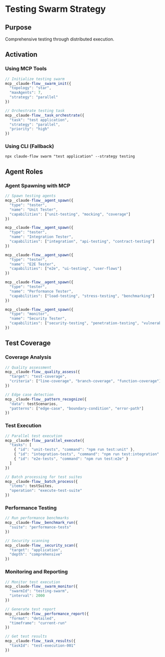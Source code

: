 # Testing Swarm Strategy

## Purpose
Comprehensive testing through distributed execution.

## Activation

### Using MCP Tools
```javascript
// Initialize testing swarm
mcp__claude-flow__swarm_init({
  "topology": "star",
  "maxAgents": 7,
  "strategy": "parallel"
})

// Orchestrate testing task
mcp__claude-flow__task_orchestrate({
  "task": "test application",
  "strategy": "parallel",
  "priority": "high"
})
```

### Using CLI (Fallback)
`npx claude-flow swarm "test application" --strategy testing`

## Agent Roles

### Agent Spawning with MCP
```javascript
// Spawn testing agents
mcp__claude-flow__agent_spawn({
  "type": "tester",
  "name": "Unit Tester",
  "capabilities": ["unit-testing", "mocking", "coverage"]
})

mcp__claude-flow__agent_spawn({
  "type": "tester",
  "name": "Integration Tester",
  "capabilities": ["integration", "api-testing", "contract-testing"]
})

mcp__claude-flow__agent_spawn({
  "type": "tester",
  "name": "E2E Tester",
  "capabilities": ["e2e", "ui-testing", "user-flows"]
})

mcp__claude-flow__agent_spawn({
  "type": "tester",
  "name": "Performance Tester",
  "capabilities": ["load-testing", "stress-testing", "benchmarking"]
})

mcp__claude-flow__agent_spawn({
  "type": "monitor",
  "name": "Security Tester",
  "capabilities": ["security-testing", "penetration-testing", "vulnerability-scanning"]
})
```

## Test Coverage

### Coverage Analysis
```javascript
// Quality assessment
mcp__claude-flow__quality_assess({
  "target": "test-coverage",
  "criteria": ["line-coverage", "branch-coverage", "function-coverage"]
})

// Edge case detection
mcp__claude-flow__pattern_recognize({
  "data": testScenarios,
  "patterns": ["edge-case", "boundary-condition", "error-path"]
})
```

### Test Execution
```javascript
// Parallel test execution
mcp__claude-flow__parallel_execute({
  "tasks": [
    { "id": "unit-tests", "command": "npm run test:unit" },
    { "id": "integration-tests", "command": "npm run test:integration" },
    { "id": "e2e-tests", "command": "npm run test:e2e" }
  ]
})

// Batch processing for test suites
mcp__claude-flow__batch_process({
  "items": testSuites,
  "operation": "execute-test-suite"
})
```

### Performance Testing
```javascript
// Run performance benchmarks
mcp__claude-flow__benchmark_run({
  "suite": "performance-tests"
})

// Security scanning
mcp__claude-flow__security_scan({
  "target": "application",
  "depth": "comprehensive"
})
```

### Monitoring and Reporting
```javascript
// Monitor test execution
mcp__claude-flow__swarm_monitor({
  "swarmId": "testing-swarm",
  "interval": 2000
})

// Generate test report
mcp__claude-flow__performance_report({
  "format": "detailed",
  "timeframe": "current-run"
})

// Get test results
mcp__claude-flow__task_results({
  "taskId": "test-execution-001"
})
```
